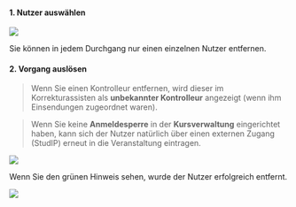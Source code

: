 <!--
  - @file page_admin_courseManagement_revokeRights_de.md
  -
  - @license http://www.gnu.org/licenses/gpl-3.0.html GPL version 3
  -
  - @package OSTEPU (https://github.com/ostepu/system)
  - @since 0.4.0
  -
  - @author Till Uhlig <till.uhlig@student.uni-halle.de>
  - @date 2015
 -->


#### 1. Nutzer auswählen

![](revokeRightsB.png)

Sie können in jedem Durchgang nur einen einzelnen Nutzer entfernen.

#### 2. Vorgang auslösen

> Wenn Sie einen Kontrolleur entfernen, wird dieser im Korrekturassisten als **unbekannter Kontrolleur** angezeigt (wenn ihm Einsendungen zugeordnet waren).

> Wenn Sie keine **Anmeldesperre** in der **Kursverwaltung** eingerichtet haben, kann sich der Nutzer natürlich über einen externen Zugang (StudIP) erneut in die Veranstaltung eintragen.

![](revokeRightsA.png)

Wenn Sie den grünen Hinweis sehen, wurde der Nutzer erfolgreich entfernt.

![](revokeRightsC.png)